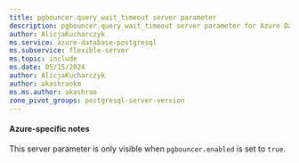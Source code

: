 ```yaml
---
title: pgbouncer.query_wait_timeout server parameter
description: pgbouncer.query_wait_timeout server parameter for Azure Database for PostgreSQL - Flexible Server.
author: AlicjaKucharczyk
ms.service: azure-database-postgresql
ms.subservice: flexible-server
ms.topic: include
ms.date: 05/15/2024
author: AlicjaKucharczyk
author: akashraokm
ms.ms.author: akashrao
zone_pivot_groups: postgresql-server-version
---
```

#### Azure-specific notes

This server parameter is only visible when `pgbouncer.enabled` is set to `true`.